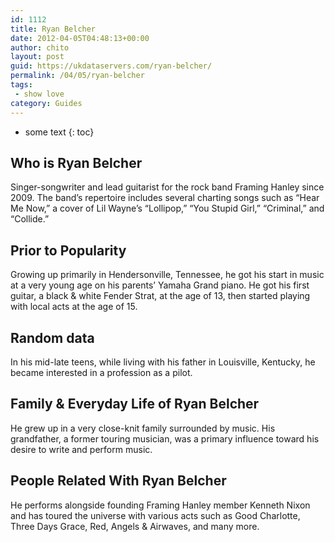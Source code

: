 ```yaml
---
id: 1112
title: Ryan Belcher
date: 2012-04-05T04:48:13+00:00
author: chito
layout: post
guid: https://ukdataservers.com/ryan-belcher/
permalink: /04/05/ryan-belcher
tags:
 - show love
category: Guides
---
```


* some text
{: toc}
          
          
## Who is  Ryan Belcher
                  
                  
                  
Singer-songwriter and lead guitarist for the rock band Framing Hanley since 2009. The band&#8217;s repertoire includes several charting songs such as &#8220;Hear Me Now,&#8221; a cover of Lil Wayne&#8217;s &#8220;Lollipop,&#8221; &#8220;You Stupid Girl,&#8221; &#8220;Criminal,&#8221; and &#8220;Collide.&#8221;
                  
                
                
                
## Prior to Popularity 
                  
                  
                  
Growing up primarily in Hendersonville, Tennessee, he got his start in music at a very young age on his parents&#8217; Yamaha Grand piano. He got his first guitar, a black & white Fender Strat, at the age of 13, then started playing with local acts at the age of 15.
                  
                
                
                
## Random data 
                  
                  
                  
In his mid-late teens, while living with his father in Louisville, Kentucky, he became interested in a profession as a pilot.
                  
                
                
                
## Family & Everyday Life of Ryan Belcher
                  
                  
                  
He grew up in a very close-knit family surrounded by music. His grandfather, a former touring musician, was a primary influence toward his desire to write and perform music.
                  
                
                
                
## People Related With  Ryan Belcher
                  
                  
                  
He performs alongside founding Framing Hanley member Kenneth Nixon and has toured the universe with various acts such as Good Charlotte, Three Days Grace, Red, Angels & Airwaves, and many more.
                  
                
              
            
          
          
          
    
    
  
